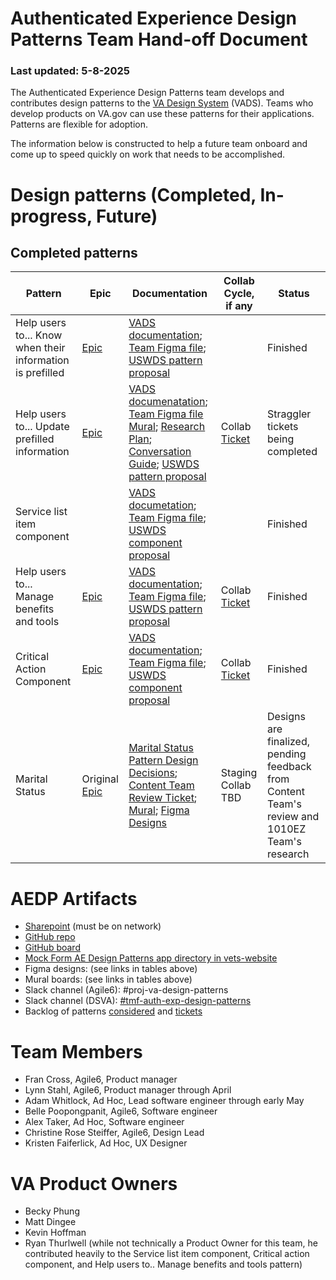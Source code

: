 # Authenticated Experience Design Patterns Team Hand-off Document
### Last updated: 5-8-2025
The Authenticated Experience Design Patterns team develops and contributes design patterns to the [VA Design System](https://design.va.gov/) (VADS). Teams who develop products on VA.gov can use these patterns for their applications. Patterns are flexible for adoption. 

The information below is constructed to help a future team onboard and come up to speed quickly on work that needs to be accomplished.

# Design patterns (Completed, In-progress, Future)

## Completed patterns
Pattern | Epic | Documentation | Collab Cycle, if any | Status
--- | --- | --- | --- | --- 
Help users to... Know when their information is prefilled  | [Epic](https://github.com/department-of-veterans-affairs/tmf-auth-exp-design-patterns/issues/17) | [VADS documentation](https://design.va.gov/patterns/help-users-to/know-when-their-information-is-prefilled); [Team Figma file](https://www.figma.com/design/2j01RTqCSJRy4lX3eUOiod/AE-Design-Patterns---Prefill?node-id=0-1&t=Le4l9APPu5SGU0jV-1); [USWDS pattern proposal](https://github.com/uswds/uswds/discussions/6053) | | Finished
Help users to... Update prefilled information| [Epic](https://github.com/department-of-veterans-affairs/tmf-auth-exp-design-patterns/issues/22) | [VADS documenatation](https://design.va.gov/patterns/help-users-to/update-prefilled-information); [Team Figma file](https://www.figma.com/design/1z3bAkQl4uR1IvAxmtyqZi/AE-Design-Patterns---Update-Prefill?node-id=0-1&t=Su49Y3xbIt9ud29p-1) [Mural](https://app.mural.co/t/departmentofveteransaffairs9999/m/departmentofveteransaffairs9999/1722517036440/a204683ebc4372199abf3ae7d7f8da6cbd60f6d5?sender=u11b5f7711188298523d03159); [Research Plan](https://github.com/department-of-veterans-affairs/va.gov-team/blob/master/products/authenticated-patterns/Design%20and%20Research/2024-07-Research%20Initiative-One-Prefill/preFillresearchPlan.md); [Conversation Guide](https://github.com/department-of-veterans-affairs/va.gov-team/blob/master/products/authenticated-patterns/Design%20and%20Research/2024-07-Research%20Initiative-One-Prefill/Prefill%20Research%20Study%20Convo%20Guide%2008_19_24.md); [USWDS pattern proposal](https://github.com/uswds/uswds/discussions/6248)| Collab [Ticket](https://github.com/department-of-veterans-affairs/va.gov-team/issues/90181) | Straggler tickets being completed 
Service list item component |   | [VADS documetation](https://design.va.gov/components/service-list-item); [Team Figma file](https://www.figma.com/design/ZIGDfSb8D5YLBdJavzDdqi/AE-Design-Patterns---Service-list?node-id=0-1&t=cfjBFHQtqWBGaRrv-1); [USWDS component proposal](https://github.com/uswds/uswds/discussions/6439)  |  |  Finished | 
Help users to... Manage benefits and tools | [Epic](https://github.com/department-of-veterans-affairs/tmf-auth-exp-design-patterns/issues/258) | [VADS documentation](https://design.va.gov/patterns/help-users-to/manage-benefits-and-tools); [Team Figma file](https://www.figma.com/design/ZIGDfSb8D5YLBdJavzDdqi/AE-Design-Patterns---Service-list?node-id=0-1&t=cfjBFHQtqWBGaRrv-1); [USWDS pattern proposal](https://github.com/uswds/uswds/discussions/6441) | Collab [Ticket](https://github.com/department-of-veterans-affairs/va.gov-team/issues/105516) | Finished |
Critical Action Component | [Epic](https://github.com/department-of-veterans-affairs/tmf-auth-exp-design-patterns/issues/302) | [VADS documentation](https://design.va.gov/components/critical-action); [Team Figma file](https://www.figma.com/design/UOx5GSKdZW9GVAjy7078hT/AE-Design-Patterns---Critical-Action?node-id=0-1&t=KXmHDiPelm0bshPq-1); [USWDS component proposal](https://github.com/uswds/uswds/discussions/6456)  | Collab [Ticket](https://github.com/department-of-veterans-affairs/va.gov-team/issues/105516) | Finished |
Marital Status | Original [Epic](TBD) | [Marital Status Pattern Design Decisions](https://docs.google.com/spreadsheets/d/1QF-FHZAW3fTNByj-2RWhnDAL7_qcLR_AjVrgA0-ubqM/edit?gid=0#gid=0); [Content Team Review Ticket](https://github.com/department-of-veterans-affairs/va.gov-team/issues/108767); [Mural](https://app.mural.co/t/departmentofveteransaffairs9999/m/departmentofveteransaffairs9999/1742843561511/4f5e5e77a91df7e061628888f10dfb7b10309183); [Figma Designs](https://www.figma.com/design/Ie3VE755qGlK7ONjKGQpNd/AE-Design-Patterns---Marital-Status?node-id=1-128&p=f&t=PqLxgVJITaSqINah-0) | Staging Collab TBD | Designs are finalized, pending feedback from Content Team's review and 1010EZ Team's research 


# AEDP Artifacts
- [Sharepoint](https://dvagov.sharepoint.com/sites/TMFAuthenticatedExperienceDesignPatterns ) (must be on network)
- [GitHub repo](https://github.com/department-of-veterans-affairs/tmf-auth-exp-design-patterns)
- [GitHub board](https://github.com/orgs/department-of-veterans-affairs/projects/1314/views/4?sliceBy%5Bvalue%5D=_noValue)
- [Mock Form AE Design Patterns app directory in vets-website](https://github.com/department-of-veterans-affairs/vets-website/tree/46009a10a8538ec828aea7db213b4d693175be89/src/applications/_mock-form-ae-design-patterns) 
- Figma designs: (see links in tables above)
- Mural boards: (see links in tables above)
- Slack channel (Agile6): #proj-va-design-patterns
- Slack channel (DSVA): [#tmf-auth-exp-design-patterns](https://dsva.slack.com/archives/C07909N7U8Z)
- Backlog of patterns [considered](https://app.mural.co/t/departmentofveteransaffairs9999/m/departmentofveteransaffairs9999/1719240863056/54e2c8569725a72e996ae9b2a687867f572f4051) and [tickets](https://github.com/orgs/department-of-veterans-affairs/projects/1314/views/4?sliceBy%5Bvalue%5D=_noValue)

# Team Members
- Fran Cross, Agile6, Product manager
- Lynn Stahl, Agile6, Product manager through April
- Adam Whitlock, Ad Hoc, Lead software engineer through early May
- Belle Poopongpanit, Agile6, Software engineer
- Alex Taker, Ad Hoc, Software engineer
- Christine Rose Steiffer, Agile6, Design Lead
- Kristen Faiferlick, Ad Hoc, UX Designer

# VA Product Owners
- Becky Phung
- Matt Dingee
- Kevin Hoffman
- Ryan Thurlwell (while not technically a Product Owner for this team, he contributed heavily to the Service list item component, Critical action component, and Help users to.. Manage benefits and tools pattern) 
